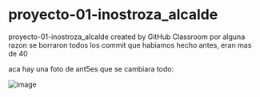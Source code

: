 # proyecto-01-inostroza_alcalde
proyecto-01-inostroza_alcalde created by GitHub Classroom
por alguna razon se borraron todos los commit que habiamos hecho antes, eran mas de 40 

aca hay una foto de ant5es que se cambiara todo: 

![image](https://user-images.githubusercontent.com/80694304/116017481-ad776200-a60d-11eb-970e-3f6bc5590141.png)

